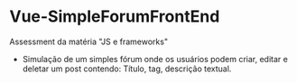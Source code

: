 # Vue-SimpleForumFrontEnd

Assessment da matéria "JS e frameworks"

- Simulação de um simples fórum onde os usuários podem criar, editar e deletar um post contendo: Título, tag, descrição textual.
